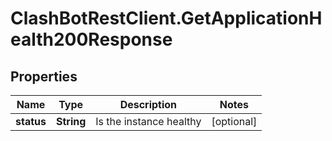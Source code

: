 # ClashBotRestClient.GetApplicationHealth200Response

## Properties

Name | Type | Description | Notes
------------ | ------------- | ------------- | -------------
**status** | **String** | Is the instance healthy | [optional] 


